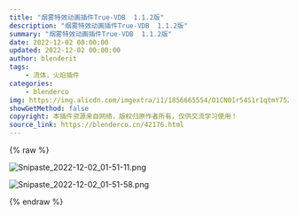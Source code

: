 ```yaml
---
title: "烟雾特效动画插件True-VDB  1.1.2版"
description: "烟雾特效动画插件True-VDB  1.1.2版"
summary: "烟雾特效动画插件True-VDB  1.1.2版"
date: 2022-12-02 00:00:00
updated: 2022-12-02 00:00:00
author: blenderit
tags: 
    - 流体，火焰插件
categories:
    - blenderco
img: https://img.alicdn.com/imgextra/i1/1856665554/O1CN01r54S1r1qtmY75ZzF7_!!1856665554.png
showGetMethod: false
copyright: 本插件资源来自网络，版权归原作者所有，仅供交流学习使用！
source_link: https://blenderco.cn/42176.html
---
```


{% raw %}
<p><img class="aligncenter" src="https://img.alicdn.com/imgextra/i1/1856665554/O1CN01r54S1r1qtmY75ZzF7_!!1856665554.png" alt="Snipaste_2022-12-02_01-51-11.png"></p><p><img class="aligncenter" src="https://img.alicdn.com/imgextra/i3/1856665554/O1CN01GSvx9o1qtmY5C6IiH_!!1856665554.png" alt="Snipaste_2022-12-02_01-51-58.png"></p>
<div style="display: none">blenderco</div>
{% endraw %}